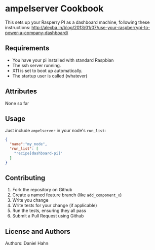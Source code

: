 ampelserver Cookbook
====================
This sets up your Rasperry PI as a dashboard machine, following these instructions:
http://alexba.in/blog/2013/01/07/use-your-raspberrypi-to-power-a-company-dashboard/


Requirements
------------

* You have your pi installed with standard Raspbian
* The ssh server running.
* X11 is set to boot up automatically.
* The startup user is called (whatever)

Attributes
----------

None so far

Usage
-----

Just include `ampelserver` in your node's `run_list`:

```json
{
  "name":"my_node",
  "run_list": [
    "recipe[dashboard-pi]"
  ]
}
```

Contributing
------------

1. Fork the repository on Github
2. Create a named feature branch (like `add_component_x`)
3. Write you change
4. Write tests for your change (if applicable)
5. Run the tests, ensuring they all pass
6. Submit a Pull Request using Github

License and Authors
-------------------
Authors: Daniel Hahn
